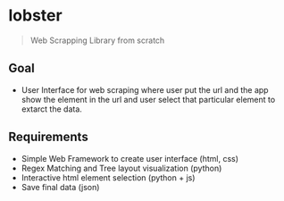 # lobster
> Web Scrapping Library from scratch

## Goal
- User Interface for web scraping where user put the url and the app show the element in the url and user select that particular element to extarct the data.

## Requirements

- Simple Web Framework to create user interface (html, css)
- Regex Matching and Tree layout visualization (python)
- Interactive html element selection (python + js)
- Save final data (json)

